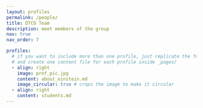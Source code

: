 ```yaml
---
layout: profiles
permalink: /people/
title: DTCO Team
description: meet members of the group 
nav: true
nav_order: 7

profiles:
  # if you want to include more than one profile, just replicate the following block
  # and create one content file for each profile inside _pages/
  - align: right
    image: prof_pic.jpg
    content: about_einstein.md
    image_circular: true # crops the image to make it circular
  - align: right
    content: students.md
---
```

